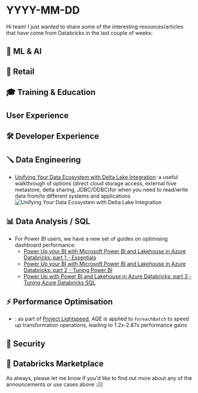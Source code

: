 # YYYY-MM-DD

Hi team! I just wanted to share some of the interesting resources/articles that have come from Databricks in the last couple of weeks:

## 🧠 ML & AI


## 🛒 Retail


## 🎓 Training & Education


## User Experience


## 🛠️ Developer Experience


## 🪛 Data Engineering

- [Unifying Your Data Ecosystem with Delta Lake Integration](https://www.databricks.com/blog/integrating-delta-lakehouse-other-platforms): a useful walkthrough of options (direct cloud storage access, external hive metastore, delta sharing, JDBC/ODBC)for when you need to read/write data from/to different systems and applications
    ![Unifying Your Data Ecosystem with Delta Lake Integration](https://cms.databricks.com/sites/default/files/inline-images/db-580-blog-image-5.png)

## 📊 Data Analysis / SQL

- For Power BI users, we have a new set of guides on optimising dashboard performance:
  - [Power Up your BI with Microsoft Power BI and Lakehouse in Azure Databricks: part 1 - Essentials](https://techcommunity.microsoft.com/t5/analytics-on-azure-blog/power-up-your-bi-with-microsoft-power-bi-and-lakehouse-in-azure/ba-p/3810649)
  - [Power Up your BI with Microsoft Power BI and Lakehouse in Azure Databricks: part 2 - Tuning Power BI](https://techcommunity.microsoft.com/t5/analytics-on-azure-blog/power-up-with-power-bi-and-lakehouse-in-azure-databricks-part-3/ba-p/3825010)
  - [Power Up with Power BI and Lakehouse in Azure Databricks: part 3 - Tuning Azure Databricks SQL](https://techcommunity.microsoft.com/t5/analytics-on-azure-blog/power-up-with-power-bi-and-lakehouse-in-azure-databricks-part-3/ba-p/3825010)

## ⚡️ Performance Optimisation

- [](): as part of [Project Lightspeed](https://www.databricks.com/blog/2022/06/28/project-lightspeed-faster-and-simpler-stream-processing-with-apache-spark.html), AQE is applied to `ForeachBatch` to speed up transformation operations, leading to 1.2x-2.87x performance gains

## 🔐 Security


## 🏪 Databricks Marketplace

As always, please let me know if you'd like to find out more about any of the announcements or use cases above 👆🏽
